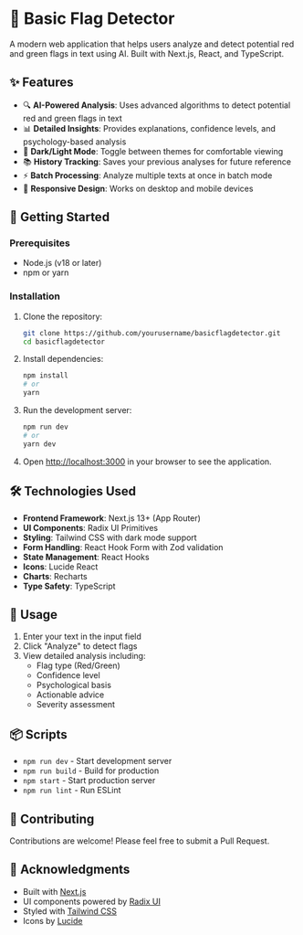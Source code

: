 # 🚩 Basic Flag Detector

A modern web application that helps users analyze and detect potential red and green flags in text using AI. Built with Next.js, React, and TypeScript.

## ✨ Features

- 🔍 **AI-Powered Analysis**: Uses advanced algorithms to detect potential red and green flags in text
- 📊 **Detailed Insights**: Provides explanations, confidence levels, and psychology-based analysis
- 🎨 **Dark/Light Mode**: Toggle between themes for comfortable viewing
- 📚 **History Tracking**: Saves your previous analyses for future reference
- ⚡ **Batch Processing**: Analyze multiple texts at once in batch mode
- 📱 **Responsive Design**: Works on desktop and mobile devices

## 🚀 Getting Started

### Prerequisites

- Node.js (v18 or later)
- npm or yarn

### Installation

1. Clone the repository:
   ```bash
   git clone https://github.com/yourusername/basicflagdetector.git
   cd basicflagdetector
   ```

2. Install dependencies:
   ```bash
   npm install
   # or
   yarn
   ```

3. Run the development server:
   ```bash
   npm run dev
   # or
   yarn dev
   ```

4. Open [http://localhost:3000](http://localhost:3000) in your browser to see the application.

## 🛠️ Technologies Used

- **Frontend Framework**: Next.js 13+ (App Router)
- **UI Components**: Radix UI Primitives
- **Styling**: Tailwind CSS with dark mode support
- **Form Handling**: React Hook Form with Zod validation
- **State Management**: React Hooks
- **Icons**: Lucide React
- **Charts**: Recharts
- **Type Safety**: TypeScript

## 📝 Usage

1. Enter your text in the input field
2. Click "Analyze" to detect flags
3. View detailed analysis including:
   - Flag type (Red/Green)
   - Confidence level
   - Psychological basis
   - Actionable advice
   - Severity assessment

## 📦 Scripts

- `npm run dev` - Start development server
- `npm run build` - Build for production
- `npm start` - Start production server
- `npm run lint` - Run ESLint

## 🤝 Contributing

Contributions are welcome! Please feel free to submit a Pull Request.


## 🙏 Acknowledgments

- Built with [Next.js](https://nextjs.org/)
- UI components powered by [Radix UI](https://www.radix-ui.com/)
- Styled with [Tailwind CSS](https://tailwindcss.com/)
- Icons by [Lucide](https://lucide.dev/)
